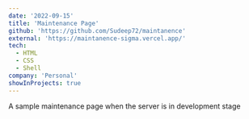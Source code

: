 ```yaml
---
date: '2022-09-15'
title: 'Maintenance Page'
github: 'https://github.com/Sudeep72/maintanence'
external: 'https://maintanence-sigma.vercel.app/'
tech:
  - HTML
  - CSS
  - Shell
company: 'Personal'
showInProjects: true
---
```


A sample maintenance page when the server is in development stage 

